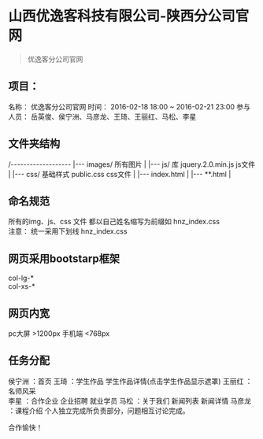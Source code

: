 # 山西优逸客科技有限公司-陕西分公司官网
> 优逸客分公司官网

## 项目：
   名称：
   		优逸客分公司官网
   时间：
   		2016-02-18 18:00 ~ 2016-02-21 23:00
   参与人员：
   		岳英俊、侯宁洲、马彦龙、王琦、王丽红、马松、李星

## 文件夹结构
/-------------------
  |--- images/  所有图片
  |
  |--- js/      库 jquery.2.0.min.js   js文件
  |
  |--- css/     基础样式 public.css    css文件
  |
  |--- index.html
  |
  |--- **.html
  |

## 命名规范
  所有的img、js、css 文件 都以自己姓名缩写为前缀如   hnz_index.css  
  注意： 统一采用下划线     hnz_index.css 

## 网页采用bootstarp框架
  col-lg-*   
  col-xs-*   

## 网页内宽
  pc大屏 >1200px
  手机端 <768px

## 任务分配
  侯宁洲 ：首页
  王琦   ：学生作品 学生作品详情(点击学生作品显示遮罩)
  王丽红 ：名师风采  
  李星   ：合作企业 企业招聘 就业学员 
  马松   ：关于我们 新闻列表 新闻详情
  马彦龙 ：课程介绍
  个人独立完成所负责部分，问题相互讨论完成。

  合作愉快！
  



